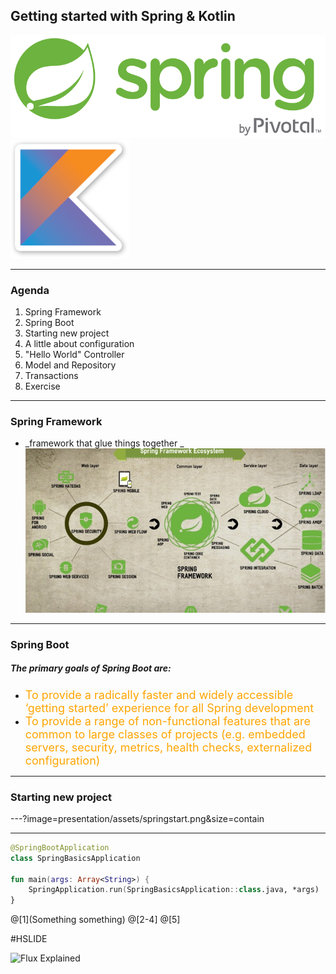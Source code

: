  ## Getting started with Spring & Kotlin

![SpringLogo](presentation/assets/springlogo.png)
![KotlinLogo](presentation/assets/kotlin-logo.png)

---

### Agenda

1. Spring Framework
2. Spring Boot
3. Starting new project
4. A little about configuration
5. "Hello World" Controller
6. Model and Repository
7. Transactions
8. Exercise

---
### Spring Framework
 - _framework that glue things together
 _
 ![SpringEco](presentation/assets/springecosystem.jpg)
 
---
 
### Spring Boot

##### The primary goals of Spring Boot are:

* <span style="font-size: large; color: orange;">To provide a radically faster and widely accessible ‘getting started’ experience for all Spring development</span>
* <span style="font-size: large; color: orange;">To provide a range of non-functional features that are common to large classes of projects (e.g. embedded servers, security, metrics, health checks, externalized configuration)
</span>

---

### Starting new project

---?image=presentation/assets/springstart.png&size=contain

---
```kotlin
@SpringBootApplication
class SpringBasicsApplication

fun main(args: Array<String>) {
    SpringApplication.run(SpringBasicsApplication::class.java, *args)
}
```
@[1](Something something)
@[2-4]
@[5]

#HSLIDE

![Flux Explained](https://facebook.github.io/flux/img/flux-simple-f8-diagram-explained-1300w.png)